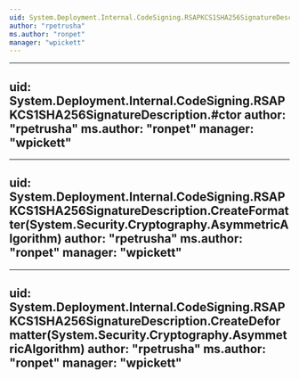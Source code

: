 ```yaml
---
uid: System.Deployment.Internal.CodeSigning.RSAPKCS1SHA256SignatureDescription
author: "rpetrusha"
ms.author: "ronpet"
manager: "wpickett"
---
```


---
uid: System.Deployment.Internal.CodeSigning.RSAPKCS1SHA256SignatureDescription.#ctor
author: "rpetrusha"
ms.author: "ronpet"
manager: "wpickett"
---

---
uid: System.Deployment.Internal.CodeSigning.RSAPKCS1SHA256SignatureDescription.CreateFormatter(System.Security.Cryptography.AsymmetricAlgorithm)
author: "rpetrusha"
ms.author: "ronpet"
manager: "wpickett"
---

---
uid: System.Deployment.Internal.CodeSigning.RSAPKCS1SHA256SignatureDescription.CreateDeformatter(System.Security.Cryptography.AsymmetricAlgorithm)
author: "rpetrusha"
ms.author: "ronpet"
manager: "wpickett"
---
